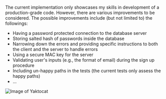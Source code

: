 The current implementation only showcases my skills in development of a production-grade code. However, there are various improvements to be considered. 
The possible improvements include (but not limited to) the followings: 
- Having a password protected  connection to the database server
- Storing salted hash of passwords inside the database
- Narrowing down the errors and providing specific instructions to both the client and the server to handle errors
- Using a secure MAC key for the server
- Validating user's inputs (e.g., the format of email)  during the sign up procedure
- Including un-happy paths in the tests (the current tests only assess the happy paths)
- ...



![Image of Yaktocat](https://github.com/staheri14/go-playground/blob/master/webapplication/Photos/overview.png)


